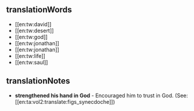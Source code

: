 ## translationWords

* [[en:tw:david]]
* [[en:tw:desert]]
* [[en:tw:god]]
* [[en:tw:jonathan]]
* [[en:tw:jonathan]]
* [[en:tw:life]]
* [[en:tw:saul]]

## translationNotes

* **strengthened his hand in God** - Encouraged him to trust in God.   (See: [[en:ta:vol2:translate:figs_synecdoche]])
